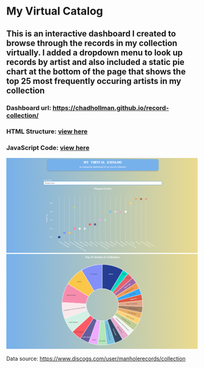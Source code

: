 # My Virtual Catalog

This is an interactive dashboard I created to browse through the records in my collection virtually. I added a dropdown menu to look up records by artist 
and also included a static pie chart at the bottom of the page that shows the top 25 most frequently occuring artists in my collection
----------------
### Dashboard url: https://chadhollman.github.io/record-collection/
### HTML Structure: [view here](index.html)
### JavaScript Code: [view here](records.js)
![Dashboard](dashboard_screenshot1.png)
![Dashboard](dashboard_screenshot2.png)

Data source: https://www.discogs.com/user/manholerecords/collection
